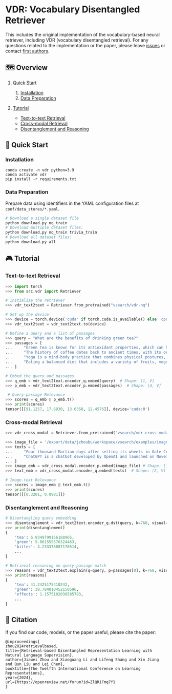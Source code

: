 # VDR: Vocabulary Disentangled Retriever

This includes the original implementation of the vocabulary-based neural retriever, including VDR (vocabulary disentangled retrieval). For any questions related to the implementation or the paper, please leave [issues](https://github.com/jzhoubu/VDR/issues) or contact [first authors](jzhoubu@connect.ust.hk).




## 🗺 Overview

1. [Quick Start](#-quick-start)
    1. [Installation](#installation)
    2. [Data Preparation](#data-preparation)

2. [Tutorial](#-tutorial)
    - [Text-to-text Retrieval](#text-to-text-retrieval)
    - [Cross-modal Retrieval](#cross-modal-retrieval)
    - [Disentanglement and Reasoning](#disentanglement-and-reasoning)
    <!--
    - [Semi-parametric Search](#example-semi-parametric-search)
    -->

<!--
2. [Training](#-training)

3. [Evaluation](#-evaluation)
    1. [Indexing](#indexing)
    2. [Search](#search)
    3. [Score](#scoring)
-->

## 🚀 Quick Start


### Installation

```
conda create -n vdr python=3.9
conda activate vdr
pip install -r requirements.txt
```

### Data Preparation

Prepare data using identifiers in the YAML configuration files at `conf/data_stores/*.yaml`.

```bash
# Download a single dataset file
python download.py nq_train
# Download multiple dataset files:
python download.py nq_train trivia_train
# Download all dataset files:
python download.py all
```

<!--
## 👾 Training

```bash
EXPERIMENT_NAME=test
python -m torch.distributed.launch --nnodes=1 --nproc_per_node=4 train_vdr.py \
hydra.run.dir=./experiments/$EXPERIMENT_NAME/train \
train=vdr_nq \
data_stores=train_datasets \
train_datasets=[nq_train]
```
- `hydra.run.dir`:  directory where training outputs will be saved.
- `train`: training configuration file in `conf/train/*.yaml`
- `data_stores`: data configuration file in `conf/data_stores/*.yaml` 
- `train_datasets`: identifiers of train dataset

During training, we present an `Info Card` to monitor the progress of the training. To better under the `Info Card`, please refer to [here](https://github.com/jzhoubu/VDR/tree/master/docs/info_card).
-->


## 🎮 Tutorial

### Text-to-text Retrieval
```python
>>> import torch
>>> from src.vdr import Retriever

# Initialize the retriever
>>> vdr_text2text = Retriever.from_pretrained("vsearch/vdr-nq")

# Set up the device
>>> device = torch.device('cuda' if torch.cuda.is_available() else 'cpu')
>>> vdr_text2text = vdr_text2text.to(device)

# Define a query and a list of passages
>>> query = "What are the benefits of drinking green tea?"
>>> passages = [
...     "Green tea is known for its antioxidant properties, which can help protect cells from damage caused by free radicals. It also contains catechins, which have been shown to have anti-inflammatory and anti-cancer effects. Drinking green tea regularly may help improve overall health and well-being.",
...     "The history of coffee dates back to ancient times, with its origins in Ethiopia. Coffee is one of the most popular beverages in the world and is enjoyed by millions of people every day.",
...     "Yoga is a mind-body practice that combines physical postures, breathing exercises, and meditation. It has been practiced for thousands of years and is known for its many health benefits, including stress reduction and improved flexibility.",
...     "Eating a balanced diet that includes a variety of fruits, vegetables, whole grains, and lean proteins is essential for maintaining good health. It provides the body with the nutrients it needs to function properly and can help prevent chronic diseases."
... ]

# Embed the query and passages
>>> q_emb = vdr_text2text.encoder_q.embed(query)  # Shape: [1, V]
>>> p_emb = vdr_text2text.encoder_p.embed(passages)  # Shape: [4, V]

 # Query-passage Relevance
>>> scores = q_emb @ p_emb.t()
>>> print(scores)
tensor([[91.1257, 17.6930, 13.0358, 12.4576]], device='cuda:0')
```

### Cross-modal Retrieval
```python
>>> vdr_cross_modal = Retriever.from_pretrained("vsearch/vdr-cross-modal") # Note: encoder_p for images, encoder_q for text.

>>> image_file = '/export/data/jzhoubu/workspace/vsearch/examples/images/mars.jpeg'
>>> texts = [
...     "Four thousand Martian days after setting its wheels in Gale Crater on Aug. 5, 2012, NASA’s Curiosity rover remains busy conducting exciting science. The rover recently drilled its 39th sample then dropped the pulverized rock into its belly for detailed analysis.",
...     "ChatGPT is a chatbot developed by OpenAI and launched on November 30, 2022. Based on a large language model, it enables users to refine and steer a conversation towards a desired length, format, style, level of detail, and language."
... ]
>>> image_emb = vdr_cross_modal.encoder_p.embed(image_file) # Shape: [1, V]
>>> text_emb = vdr_cross_modal.encoder_q.embed(texts)  # Shape: [2, V]

# Image-text Relevance
>>> scores = image_emb @ text_emb.t()
>>> print(scores)
tensor([[0.3201, 0.0981]])
```


### Disentanglement and Reasoning
```python
# Disentangling query embedding
>>> disentanglement = vdr_text2text.encoder_q.dst(query, k=768, visual=True) # Generate a word cloud if `visual`=True
>>> print(disentanglement)
{
    'tea': 6.9349799156188965,
    'green': 5.861555576324463,
    'bitter': 4.233378887176514,
    ...
}

# Retrieval reasoning on query-passage match
>>> reasons = vdr_text2text.explain(q=query, p=passages[0], k=768, visual=True)
>>> print(reasons)
{
    'tea': 41.2425175410242,
    'green': 38.784010452150596,
    'effects': 1.1575102038585783,
    ...
}
```


<!--
### Example: Semi-parametric Search
```python
# Alpha search (non-parametric query -> parametric passage)
>>> q_bin = vdr.encoder_q.embed(query, bow=True)
>>> p_emb = vdr.encoder_p.embed(passages)
>>> scores = q_bin @ p_emb.t()

# Beta search (parametric query -> non-parametric passage)
>>> q_emb = vdr.encoder_q.embed(query)
>>> p_bin = vdr.encoder_p.embed(passages, bow=True)
>>> scores = q_emb @ p_bin.t()
```
-->



## 🍉 Citation
If you find our code, models, or the paper useful, please cite the paper:
```
@inproceedings{
zhou2024retrievalbased,
title={Retrieval-based Disentangled Representation Learning with Natural Language Supervision},
author={Jiawei Zhou and Xiaoguang Li and Lifeng Shang and Xin Jiang and Qun Liu and Lei Chen},
booktitle={The Twelfth International Conference on Learning Representations},
year={2024},
url={https://openreview.net/forum?id=ZlQRiFmq7Y}
}
```
